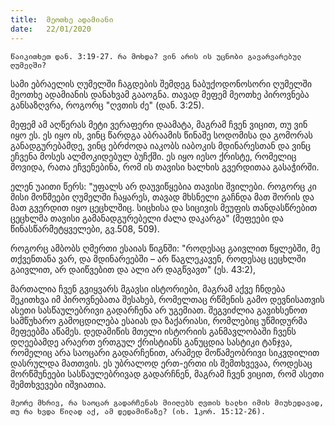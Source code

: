 ```yaml
---
title:  მეოთხე ადამიანი
date:   22/01/2020
---
```


`წაიკითხეთ დან. 3:19-27. რა მოხდა? ვინ არის ის უცნობი გავარვარებულ ღუმელში?`

სამი ებრაელის ღუმელში ჩაგდების შემდეგ ნაბუქოდონოსორი ღუმელში მეოთხე ადამიანის დანახვამ გააოგნა. თავად მეფემ მეოთხე პიროვნება განსაზღვრა, როგორც "ღვთის ძე" (დან. 3:25).

მეფემ ამ აღწერას მეტი ვერაფერი დაამატა, მაგრამ ჩვენ ვიცით, თუ ვინ იყო ეს. ეს იყო ის, ვინც წარდგა აბრაამის წინაშე სოდომისა და გომორას განადგურებამდე, ვინც ებრძოდა იაკობს იაბოკის მდინარესთან და ვინც ეჩვენა მოსეს ალმოკიდებულ ბუჩქში. ეს იყო იესო ქრისტე, რომელიც მოვიდა, რათა ეჩვენებინა, რომ ის თავისი ხალხის გვერდითაა გასაჭირში.

ელენ უაითი წერს: "უფალს არ დაუვიწყებია თავისი შვილები. როგორც კი მისი მოწმეები ღუმელში ჩაყარეს, თავად მხსნელი გაჩნდა მათ შორის და მათ გვერდით იყო ცეცხლშიც. სიცხისა და სიცივის მეუფის თანდასწრებით ცეცხლმა თავისი გამანადგურებელი ძალა დაკარგა" (მეფეები და წინასწარმეტყველები, გვ.508, 509).

როგორც ამბობს ღმერთი ესაიას წიგნში: "როდესაც გაივლით წყლებში, მე თქვენთანა ვარ, და მდინარეებში – არ წაგლეკავენ, როდესაც ცეცხლში გაივლით, არ დაიწვებით და ალი არ დაგწვავთ" (ეს. 43:2),

მართალია ჩვენ გვიყვარს მგავსი ისტორიები, მაგრამ აქვე ჩნდება შეკითხვა იმ პიროვნებათა შესახებ, რომელთაც რწმენის გამო დევნისათვის ასეთი სასწაულებრივი გადარჩენა არ უგემიათ. შეგვიძლია გავიხსენოთ სამწუხარო გამოცდილება ესაიას და ზაქარიასი, რომლებიც უწმიდურმა მეფეებმა აწამეს. დედამიწის მთელი ისტორიის განმავლობაში ჩვენს დღეებამდე არაერთ ერთგულ ქრისტიანს განუცდია სასტიკი ტანჯვა, რომელიც არა საოცარი გადარჩენით, არამედ მოწამეობრივი სიკვდილით დასრულდა მათთვის. ეს უბრალოდ ერთ-ერთი ის შემთხვევაა, როდესაც მორწმუნეები სასწაულებრივად გადარჩნენ, მაგრამ ჩვენ ვიცით, რომ ასეთი შემთხვევები იშვიათია.

`მეორე მხრივ, რა საოცარ გადარჩენას მიიღებს ღვთის ხალხი იმის მიუხედავად, თუ რა ხვდა წილად აქ, ამ დედამიწაზე? (იხ. 1კორ. 15:12-26).`
